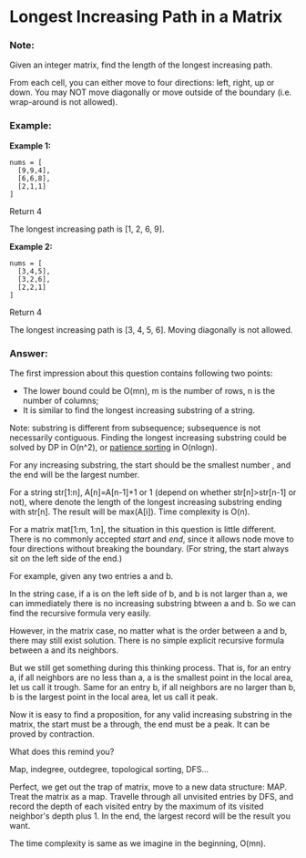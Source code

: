 Longest Increasing Path in a Matrix
====================

### Note:

Given an integer matrix, find the length of the longest increasing path.

From each cell, you can either move to four directions: left, right, up or down. You may NOT move diagonally or move outside of the boundary (i.e. wrap-around is not allowed).

### Example:

**Example 1:**

```
nums = [
  [9,9,4],
  [6,6,8],
  [2,1,1]
]
```

Return 4

The longest increasing path is [1, 2, 6, 9].

**Example 2:**
```
nums = [
  [3,4,5],
  [3,2,6],
  [2,2,1]
]
```

Return 4

The longest increasing path is [3, 4, 5, 6]. Moving diagonally is not allowed.

### Answer:

The first impression about this question contains following two points:

* The lower bound could be O(mn), m is the number of rows, n is the number of columns;
* It is similar to find the longest increasing substring of a string.

Note: substring is different from subsequence; subsequence is not necessarily contiguous.
Finding the longest increasing substring could be solved by DP in O(n^2), or [patience sorting](https://en.wikipedia.org/wiki/Longest_increasing_subsequence) in O(nlogn).   

For any increasing substring, the start should be the smallest number , and the end will be the largest number.

For a string str[1:n], A[n]=A[n-1]+1 or 1 (depend on whether str[n]>str[n-1] or not), 
where denote the length of the longest increasing substring ending with str[n]. 
The result will be max(A[i]). Time complexity is O(n).

For a matrix mat[1:m, 1:n], the situation in this question is little different. 
There is no commonly accepted *start* and *end*, since it allows node move to four directions without breaking the boundary. (For string, the start always sit on the left side of the end.)

For example, given any two entries a and b.  

In the string case, if a is on the left side of b, and b is not larger than a, 
we can immediately there is no increasing substring btween a and b. 
So we can find the recursive formula very easily.

However, in the matrix case, no matter what is the order between a and b, there may still exist solution.
There is no simple explicit recursive formula between a and its neighbors.

But we still get something during this thinking process. That is, for an entry a, if all neighbors are no less than a, a is the smallest point in the local area, let us call it trough. Same for an entry b, if all neighbors are no larger than b, b is the largest point in the local area, let us call it peak. 

Now it is easy to find a proposition, for any valid increasing substring in the matrix, the start must be a through, the end must be a peak. It can be proved by contraction.

What does this remind you?

Map, indegree, outdegree, topological sorting, DFS...  

Perfect, we get out the trap of matrix, move to a new data structure: MAP. Treat the matrix as a map. Travelle through all unvisited entries by DFS, and record the depth of each visited entry by the maximum of its visited neighbor's depth plus 1. In the end, the largest record will be the result you want.

The time complexity is same as we imagine in the beginning, O(mn).

